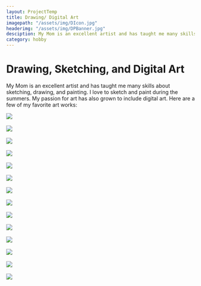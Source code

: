 ```yaml
---
layout: ProjectTemp
title: Drawing/ Digital Art
imagepath: "/assets/img/DIcon.jpg"
headerimg: "/assets/img/DPBanner.jpg"
desciption: My Mom is an excellent artist and has taught me many skills about sketching, drawing, and painting. I love to sketch and paint during the summers. My passion for art has also grown to include digital art.
category: hobby
---
```


<h1 class="HobbyTitle">Drawing, Sketching, and Digital Art</h1>
<div id="DrawingPint">
<p>My Mom is an excellent artist and has taught me many skills about sketching, drawing, and painting. I love to sketch and paint during the summers. My passion for art has also grown to include digital art. Here are a few of my favorite art works:</p>
<img src="/assets/img/art/Mars.png"><br><br>
<img src="/assets/img/art/TechHand.png"><br><br>
<img src="/assets/img/DP2.png"><br><br>
<img src="/assets/img/art/Elephant.png"><br><br>
<img src="/assets/img/DP1.png"><br><br>
<img src="/assets/img/art/NMS12.png"><br><br>
<img src="/assets/img/art/JFK.jpg"><br><br>
<img src="/assets/img/art/SciFiDonut8.png"><br><br>
<img src="/assets/img/art/SciFiDonut11.png"><br><br>
<img src="/assets/img/art/9.png"><br><br>
<img src="/assets/img/DP3.png"><br><br>
<img src="/assets/img/art/wallpaper1Final.png"><br><br>
<img src="/assets/img/art/wallpaper3base1V3.png"><br><br>
<img src="/assets/img/DP4.jpg">
</div>

